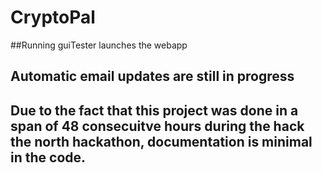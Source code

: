 # CryptoPal

##Running guiTester launches the webapp
## Automatic email updates are still in progress
## Due to the fact that this project was done in a span of 48 consecuitve hours during the hack the north hackathon, documentation is minimal in the code. 
